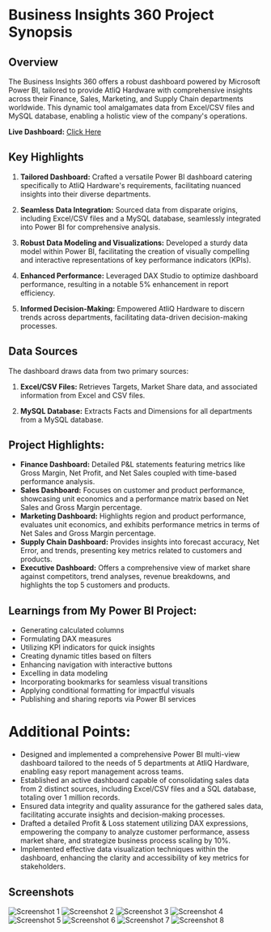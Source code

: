 # Business Insights 360 Project Synopsis

## Overview
The Business Insights 360 offers a robust dashboard powered by Microsoft Power BI, tailored to provide AtliQ Hardware with comprehensive insights across their Finance, Sales, Marketing, and Supply Chain departments worldwide. This dynamic tool amalgamates data from Excel/CSV files and MySQL database, enabling a holistic view of the company's operations.

**Live Dashboard:** [Click Here](https://app.powerbi.com/view?r=eyJrIjoiZTU2N2ZhNzItODYwMS00OGU5LThmYzctNTE0ZDYzOTk2Njc1IiwidCI6ImM2ZTU0OWIzLTVmNDUtNDAzMi1hYWU5LWQ0MjQ0ZGM1YjJjNCJ9)

## Key Highlights
1. **Tailored Dashboard:** Crafted a versatile Power BI dashboard catering specifically to AtliQ Hardware's requirements, facilitating nuanced insights into their diverse departments.
   
2. **Seamless Data Integration:** Sourced data from disparate origins, including Excel/CSV files and a MySQL database, seamlessly integrated into Power BI for comprehensive analysis.
   
3. **Robust Data Modeling and Visualizations:** Developed a sturdy data model within Power BI, facilitating the creation of visually compelling and interactive representations of key performance indicators (KPIs).
   
4. **Enhanced Performance:** Leveraged DAX Studio to optimize dashboard performance, resulting in a notable 5% enhancement in report efficiency.
   
5. **Informed Decision-Making:** Empowered AtliQ Hardware to discern trends across departments, facilitating data-driven decision-making processes.

## Data Sources
The dashboard draws data from two primary sources:

1. **Excel/CSV Files:** Retrieves Targets, Market Share data, and associated information from Excel and CSV files.
   
2. **MySQL Database:** Extracts Facts and Dimensions for all departments from a MySQL database.

## Project Highlights:
- **Finance Dashboard:** Detailed P&L statements featuring metrics like Gross Margin, Net Profit, and Net Sales coupled with time-based performance analysis.
- **Sales Dashboard:** Focuses on customer and product performance, showcasing unit economics and a performance matrix based on Net Sales and Gross Margin percentage.
- **Marketing Dashboard:** Highlights region and product performance, evaluates unit economics, and exhibits performance metrics in terms of Net Sales and Gross Margin percentage.
- **Supply Chain Dashboard:** Provides insights into forecast accuracy, Net Error, and trends, presenting key metrics related to customers and products.
- **Executive Dashboard:** Offers a comprehensive view of market share against competitors, trend analyses, revenue breakdowns, and highlights the top 5 customers and products.

## Learnings from My Power BI Project:
- Generating calculated columns
- Formulating DAX measures
- Utilizing KPI indicators for quick insights
- Creating dynamic titles based on filters
- Enhancing navigation with interactive buttons
- Excelling in data modeling
- Incorporating bookmarks for seamless visual transitions
- Applying conditional formatting for impactful visuals
- Publishing and sharing reports via Power BI services

# Additional Points:
- Designed and implemented a comprehensive Power BI multi-view dashboard tailored to the needs of 5 departments at AtliQ Hardware, enabling easy report management across teams.
- Established an active dashboard capable of consolidating sales data from 2 distinct sources, including Excel/CSV files and a SQL database, totaling over 1 million records.
- Ensured data integrity and quality assurance for the gathered sales data, facilitating accurate insights and decision-making processes.
- Drafted a detailed Profit & Loss statement utilizing DAX expressions, empowering the company to analyze customer performance, assess market share, and strategize business process scaling by 10%.
- Implemented effective data visualization techniques within the dashboard, enhancing the clarity and accessibility of key metrics for stakeholders.

## Screenshots
![Screenshot 1](https://drive.google.com/file/d/1lYu-kERYBp7l-T3-xEkaWNt3fC6EsRka/view?usp=sharing)
![Screenshot 2](https://drive.google.com/file/d/1w59O6h8TJ0H3g4wbAxT1IFnyvbGdfv21/view?usp=sharing)
![Screenshot 3](https://drive.google.com/file/d/1uMHDmirBaCjS1yTtms3R5dz_Kjxh0ifj/view?usp=sharing)
![Screenshot 4](https://drive.google.com/file/d/1O7UsiL-uDlO-8Azxi__hZAKLcGF8G-TZ/view?usp=sharing)
![Screenshot 5](https://drive.google.com/file/d/1Daq9VtPFIa-RBy0TVbwmO9vZLN1-bizn/view?usp=sharing)
![Screenshot 6](https://drive.google.com/file/d/1dg-r4E15g2lRPfLg9P2MXe7gSD-2tTF1/view?usp=sharing)
![Screenshot 7](https://drive.google.com/file/d/1W3iyYw2Dd1KETXYzacG8K_7x_67TERrz/view?usp=sharing)
![Screenshot 8](https://drive.google.com/file/d/11fivUqBuiV1_fIG9o8nhHJZD2-rVkNdt/view?usp=sharing)
